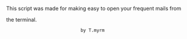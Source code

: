 
This script was made for making easy to open your frequent mails from

the terminal.




							    by T.myrm
